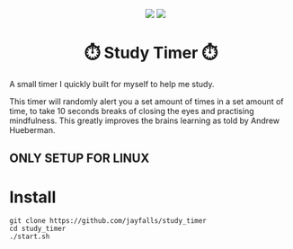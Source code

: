 <p align="center">
    <img src ="https://img.shields.io/badge/version-0.0.2-blue">
    <img src="https://img.shields.io/badge/status-fully%20functional-brightgreen">
</p>

<h1 align="center">⏱️ Study Timer ⏱️</h1>

A small timer I quickly built for myself to help me study.

This timer will randomly alert you a set amount of times in a set amount of time, to take 10 seconds breaks of closing the eyes and practising mindfulness.
This greatly improves the brains learning as told by Andrew Hueberman.

## ONLY SETUP FOR LINUX

# Install
```
git clone https://github.com/jayfalls/study_timer
cd study_timer
./start.sh